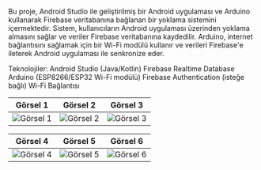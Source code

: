 Bu proje, Android Studio ile geliştirilmiş bir Android uygulaması ve Arduino kullanarak Firebase veritabanına bağlanan bir yoklama sistemini içermektedir. Sistem, kullanıcıların Android uygulaması üzerinden yoklama almasını sağlar ve veriler Firebase veritabanına kaydedilir. Arduino, internet bağlantısını sağlamak için bir Wi-Fi modülü kullanır ve verileri Firebase'e ileterek Android uygulaması ile senkronize eder.

Teknolojiler:
Android Studio (Java/Kotlin)
Firebase Realtime Database
Arduino (ESP8266/ESP32 Wi-Fi modülü)
Firebase Authentication (isteğe bağlı)
Wi-Fi Bağlantısı

| Görsel 1 | Görsel 2 | Görsel 3 |
|----------|----------|----------|
| ![Görsel 1](images/Resim1.png) | ![Görsel 2](images/Resim2.png) | ![Görsel 3](images/Resim3.png) |

| Görsel 4 | Görsel 5 | Görsel 6 |
|----------|----------|----------|
| ![Görsel 4](images/Resim4.png) | ![Görsel 5](images/Resim5.png) | ![Görsel 6](images/Resim6.png) |
